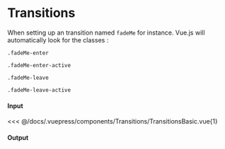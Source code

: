 # Transitions

When setting up an transition named `fadeMe` for instance. Vue.js will automatically look for the classes :

`.fadeMe-enter`

`.fadeMe-enter-active`

`.fadeMe-leave`

`.fadeMe-leave-active`

#### Input

<<< @/docs/.vuepress/components/Transitions/TransitionsBasic.vue{1}

#### Output

<Transitions-TransitionsBasic />
